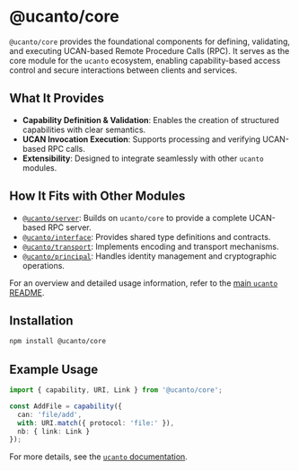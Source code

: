 # @ucanto/core

`@ucanto/core` provides the foundational components for defining, validating, and executing UCAN-based Remote Procedure Calls (RPC). It serves as the core module for the `ucanto` ecosystem, enabling capability-based access control and secure interactions between clients and services.

## What It Provides
- **Capability Definition & Validation**: Enables the creation of structured capabilities with clear semantics.
- **UCAN Invocation Execution**: Supports processing and verifying UCAN-based RPC calls.
- **Extensibility**: Designed to integrate seamlessly with other `ucanto` modules.

## How It Fits with Other Modules
- [`@ucanto/server`](../server/README.md): Builds on `ucanto/core` to provide a complete UCAN-based RPC server.
- [`@ucanto/interface`](../interface/README.md): Provides shared type definitions and contracts.
- [`@ucanto/transport`](../transport/README.md): Implements encoding and transport mechanisms.
- [`@ucanto/principal`](../principal/README.md): Handles identity management and cryptographic operations.

For an overview and detailed usage information, refer to the [main `ucanto` README](../../Readme.md).

## Installation
```sh
npm install @ucanto/core
```

## Example Usage
```ts
import { capability, URI, Link } from '@ucanto/core';

const AddFile = capability({
  can: 'file/add',
  with: URI.match({ protocol: 'file:' }),
  nb: { link: Link }
});
```

For more details, see the [`ucanto` documentation](https://github.com/storacha/ucanto).